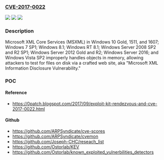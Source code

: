 ### [CVE-2017-0022](https://cve.mitre.org/cgi-bin/cvename.cgi?name=CVE-2017-0022)
![](https://img.shields.io/static/v1?label=Product&message=XML%20Core%20Services&color=blue)
![](https://img.shields.io/static/v1?label=Version&message=XML%20Core%20Services%20(MSXML)%20in%20Windows%2010%20Gold%2C%201511%2C%20and%201607%3B%20Windows%207%20SP1%3B%20Windows%208.1%3B%20Windows%20RT%208.1%3B%20Windows%20Server%202008%20SP2%20and%20R2%20SP1%3B%20Windows%20Server%202012%20Gold%20and%20R2%3B%20Windows%20Server%202016%3B%20and%20Windows%20Vista%20SP2%20&color=brightgreen)
![](https://img.shields.io/static/v1?label=Vulnerability&message=Information%20Disclosure&color=brightgreen)

### Description

Microsoft XML Core Services (MSXML) in Windows 10 Gold, 1511, and 1607; Windows 7 SP1; Windows 8.1; Windows RT 8.1; Windows Server 2008 SP2 and R2 SP1; Windows Server 2012 Gold and R2; Windows Server 2016; and Windows Vista SP2 improperly handles objects in memory, allowing attackers to test for files on disk via a crafted web site, aka "Microsoft XML Information Disclosure Vulnerability."

### POC

#### Reference
- https://0patch.blogspot.com/2017/09/exploit-kit-rendezvous-and-cve-2017-0022.html

#### Github
- https://github.com/ARPSyndicate/cve-scores
- https://github.com/ARPSyndicate/cvemon
- https://github.com/Joseph-CHC/reseach_list
- https://github.com/Ostorlab/KEV
- https://github.com/Ostorlab/known_exploited_vulnerbilities_detectors

